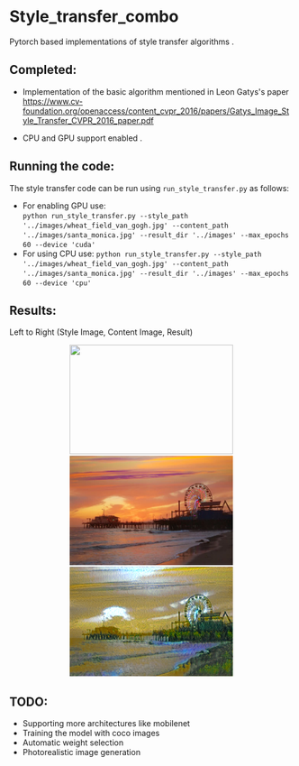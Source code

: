 # Style_transfer_combo

Pytorch based implementations of style transfer algorithms . 

## Completed:
- Implementation of the basic algorithm mentioned in Leon Gatys's paper https://www.cv-foundation.org/openaccess/content_cvpr_2016/papers/Gatys_Image_Style_Transfer_CVPR_2016_paper.pdf

- CPU and GPU support enabled .

## Running the code:
The style transfer code can be run using `run_style_transfer.py` as follows:
- For enabling GPU use:  
`python run_style_transfer.py --style_path '../images/wheat_field_van_gogh.jpg' --content_path '../images/santa_monica.jpg' --result_dir '../images' --max_epochs 60 --device 'cuda'`
- For using CPU use:
`python run_style_transfer.py --style_path '../images/wheat_field_van_gogh.jpg' --content_path '../images/santa_monica.jpg' --result_dir '../images' --max_epochs 60 --device 'cpu'`
 

## Results:
Left to Right (Style Image, Content Image, Result)
<p align='center'>
  <img src='images/wheat_field_van_gogh.jpg' height='194' width='290'/>
  <img src='images/santa_monica.jpg' height='194' width='290'/>
  <img src='images/wheat_field_santa_monica_results.png' height='194' width='290'/>
</p>


## TODO:
- Supporting more architectures like mobilenet
- Training the model with coco images
- Automatic weight selection
- Photorealistic image generation 
